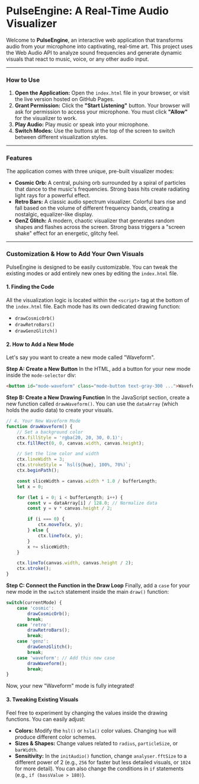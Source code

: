 
# PulseEngine: A Real-Time Audio Visualizer

Welcome to **PulseEngine**, an interactive web application that transforms audio from your microphone into captivating, real-time art. This project uses the Web Audio API to analyze sound frequencies and generate dynamic visuals that react to music, voice, or any other audio input.

---

### How to Use

1.  **Open the Application:** Open the `index.html` file in your browser, or visit the live version hosted on GitHub Pages.
2.  **Grant Permission:** Click the **"Start Listening"** button. Your browser will ask for permission to access your microphone. You must click **"Allow"** for the visualizer to work.
3.  **Play Audio:** Play music or speak into your microphone.
4.  **Switch Modes:** Use the buttons at the top of the screen to switch between different visualization styles.

---

### Features

The application comes with three unique, pre-built visualizer modes:

* **Cosmic Orb:** A central, pulsing orb surrounded by a spiral of particles that dance to the music's frequencies. Strong bass hits create radiating light rays for a powerful effect.
* **Retro Bars:** A classic audio spectrum visualizer. Colorful bars rise and fall based on the volume of different frequency bands, creating a nostalgic, equalizer-like display.
* **GenZ Glitch:** A modern, chaotic visualizer that generates random shapes and flashes across the screen. Strong bass triggers a "screen shake" effect for an energetic, glitchy feel.

---

### Customization & How to Add Your Own Visuals

PulseEngine is designed to be easily customizable. You can tweak the existing modes or add entirely new ones by editing the `index.html` file.

#### **1. Finding the Code**

All the visualization logic is located within the `<script>` tag at the bottom of the `index.html` file. Each mode has its own dedicated drawing function:

* `drawCosmicOrb()`
* `drawRetroBars()`
* `drawGenzGlitch()`

#### **2. How to Add a New Mode**

Let's say you want to create a new mode called "Waveform".

**Step A: Create a New Button**
In the HTML, add a button for your new mode inside the `mode-selector` div:

```html
<button id="mode-waveform" class="mode-button text-gray-300 ...">Waveform</button>
```


**Step B: Create a New Drawing Function**
In the JavaScript section, create a new function called `drawWaveform()`. You can use the `dataArray` (which holds the audio data) to create your visuals.

```javascript
// 4. Your New Waveform Mode
function drawWaveform() {
    // Set a background color
    ctx.fillStyle = 'rgba(20, 20, 30, 0.1)';
    ctx.fillRect(0, 0, canvas.width, canvas.height);

    // Set the line color and width
    ctx.lineWidth = 3;
    ctx.strokeStyle = `hsl(${hue}, 100%, 70%)`;
    ctx.beginPath();

    const sliceWidth = canvas.width * 1.0 / bufferLength;
    let x = 0;

    for (let i = 0; i < bufferLength; i++) {
        const v = dataArray[i] / 128.0; // Normalize data
        const y = v * canvas.height / 2;

        if (i === 0) {
            ctx.moveTo(x, y);
        } else {
            ctx.lineTo(x, y);
        }
        x += sliceWidth;
    }

    ctx.lineTo(canvas.width, canvas.height / 2);
    ctx.stroke();
}
```

**Step C: Connect the Function in the Draw Loop**
Finally, add a `case` for your new mode in the `switch` statement inside the main `draw()` function:

```javascript
switch(currentMode) {
    case 'cosmic':
        drawCosmicOrb();
        break;
    case 'retro':
        drawRetroBars();
        break;
    case 'genz':
        drawGenzGlitch();
        break;
    case 'waveform': // Add this new case
        drawWaveform();
        break;
}
```

Now, your new "Waveform" mode is fully integrated!

#### **3. Tweaking Existing Visuals**

Feel free to experiment by changing the values inside the drawing functions. You can easily adjust:

* **Colors:** Modify the `hsl()` or `hsla()` color values. Changing `hue` will produce different color schemes.
* **Sizes & Shapes:** Change values related to `radius`, `particleSize`, or `barWidth`.
* **Sensitivity:** In the `initAudio()` function, change `analyser.fftSize` to a different power of 2 (e.g., `256` for faster but less detailed visuals, or `1024` for more detail). You can also change the conditions in `if` statements (e.g., `if (bassValue > 180)`).
```

